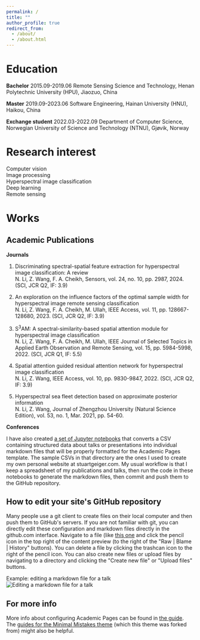 ```yaml
---
permalink: /
title: ""
author_profile: true
redirect_from: 
  - /about/
  - /about.html
---
```


Education
======
**Bachelor**
2015.09-2019.06  Remote Sensing Science and Technology, Henan Polytechnic University (HPU), Jiaozuo, China

**Master**
2019.09-2023.06  Software Engineering, Hainan University (HNU), Haikou, China

**Exchange student**
2022.03-2022.09  Department of Computer Science, Norwegian University of Science and Technology (NTNU), Gjøvik, Norway

Research interest
======
Computer vision  
Image processing  
Hyperspectral image classification  
Deep learning  
Remote sensing

Works
======


Academic Publications
------
**Journals**
1. Discriminating spectral-spatial feature extraction for hyperspectral image classification: A review  
N. Li, Z. Wang, F. A. Cheikh, Sensors, vol. 24, no. 10, pp. 2987, 2024. (SCI, JCR Q2, IF: 3.9)

3. An exploration on the influence factors of the optimal sample width for hyperspectral image remote sensing classification  
N. Li, Z. Wang, F. A. Cheikh, M. Ullah, IEEE Access, vol. 11, pp. 128667-128680, 2023. (SCI, JCR Q2, IF: 3.9)

4. S<sup>3</sup>AM: A spectral-similarity-based spatial attention module for hyperspectral image classification  
N. Li, Z. Wang, F. A. Cheikh, M. Ullah, IEEE Journal of Selected Topics in Applied Earth Observation and Remote Sensing, vol. 15, pp. 5984-5998, 2022. (SCI, JCR Q1, IF: 5.5)

5. Spatial attention guided residual attention network for hyperspectral image classification  
N. Li, Z. Wang, IEEE Access, vol. 10, pp. 9830-9847, 2022. (SCI, JCR Q2, IF: 3.9)

6. Hyperspectral sea fleet detection based on approximate posterior information  
N. Li, Z. Wang, Journal of Zhengzhou University (Natural Science Edition), vol. 53, no. 1, Mar. 2021, pp. 54-60.

**Conferences**

I have also created [a set of Jupyter notebooks](https://github.com/academicpages/academicpages.github.io/tree/master/markdown_generator
) that converts a CSV containing structured data about talks or presentations into individual markdown files that will be properly formatted for the Academic Pages template. The sample CSVs in that directory are the ones I used to create my own personal website at stuartgeiger.com. My usual workflow is that I keep a spreadsheet of my publications and talks, then run the code in these notebooks to generate the markdown files, then commit and push them to the GitHub repository.

How to edit your site's GitHub repository
------
Many people use a git client to create files on their local computer and then push them to GitHub's servers. If you are not familiar with git, you can directly edit these configuration and markdown files directly in the github.com interface. Navigate to a file (like [this one](https://github.com/academicpages/academicpages.github.io/blob/master/_talks/2012-03-01-talk-1.md) and click the pencil icon in the top right of the content preview (to the right of the "Raw | Blame | History" buttons). You can delete a file by clicking the trashcan icon to the right of the pencil icon. You can also create new files or upload files by navigating to a directory and clicking the "Create new file" or "Upload files" buttons. 

Example: editing a markdown file for a talk
![Editing a markdown file for a talk](/images/editing-talk.png)

For more info
------
More info about configuring Academic Pages can be found in [the guide](https://academicpages.github.io/markdown/). The [guides for the Minimal Mistakes theme](https://mmistakes.github.io/minimal-mistakes/docs/configuration/) (which this theme was forked from) might also be helpful.
